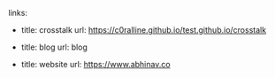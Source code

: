 links:
  - title: crosstalk
    url: https://c0ralline.github.io/test.github.io/crosstalk

  - title: blog
    url: blog

  - title: website
    url: https://www.abhinav.co

